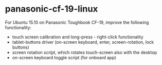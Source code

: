 # panasonic-cf-19-linux

For Ubuntu 15.10 on Panasonic Toughbook CF-19, improve the following functionality:
- touch screen calibration and long-press - right-click functionality
- tablet-buttons driver (on-screen keyboard, enter, screen-rotation, lock buttons)
- screen rotation script, which rotates touch-screen also with the desktop
- on-screen keyboard toggle script (for onboard app)

